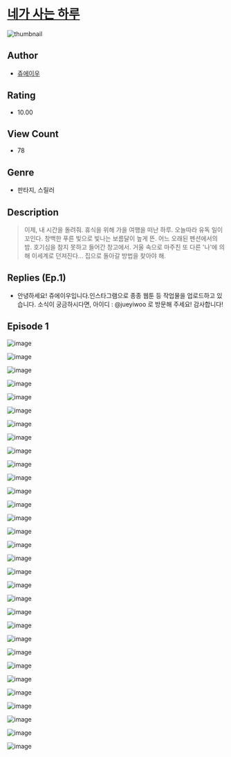 # [네가 사는 하루](https://comic.naver.com/challenge/list?titleId=809956)
![thumbnail](https://image-comic.pstatic.net/user_contents_data/challenge_comic/2023/05/23/353749/upload_3473510305620963939_480x623.jpeg)

## Author
- [쥬에이우](https://comic.naver.com/artistTitle?id=353749)

## Rating
- 10.00

## View Count
- 78

## Genre
- 판타지, 스릴러

## Description
> 이제, 내 시간을 돌려줘. 휴식을 위해 가을 여행을 떠난 하루. 오늘따라 유독 일이 꼬인다. 창백한 푸른 빛으로 빛나는 보름달이 높게 뜬. 어느 오래된 펜션에서의 밤. 호기심을 참지 못하고 들어간 창고에서. 거울 속으로 마주친 또 다른 '나'에 의해 이세계로 던져진다... 집으로 돌아갈 방법을 찾아야 해.

## Replies (Ep.1)
- 안녕하세요! 쥬에이우입니다.인스타그램으로 종종 웹툰 등 작업물을 업로드하고 있습니다. 소식이 궁금하시다면, 아이디 : @jueyiwoo 로 방문해 주세요! 감사합니다!

## Episode 1
![image](https://image-comic.pstatic.net/user_contents_data/challenge_comic/2023/05/23/353749/upload_4048789074351580006.jpeg)

![image](https://image-comic.pstatic.net/user_contents_data/challenge_comic/2023/05/23/353749/upload_3979319717803680304.jpeg)

![image](https://image-comic.pstatic.net/user_contents_data/challenge_comic/2023/05/23/353749/upload_3906983938780967736.jpeg)

![image](https://image-comic.pstatic.net/user_contents_data/challenge_comic/2023/05/23/353749/upload_3977304527701291312.jpeg)

![image](https://image-comic.pstatic.net/user_contents_data/challenge_comic/2023/05/23/353749/upload_4123156932072977969.jpeg)

![image](https://image-comic.pstatic.net/user_contents_data/challenge_comic/2023/05/23/353749/upload_3774359768171492403.jpeg)

![image](https://image-comic.pstatic.net/user_contents_data/challenge_comic/2023/05/23/353749/upload_7004285138791130416.jpeg)

![image](https://image-comic.pstatic.net/user_contents_data/challenge_comic/2023/05/23/353749/upload_3762816193979168055.jpeg)

![image](https://image-comic.pstatic.net/user_contents_data/challenge_comic/2023/05/23/353749/upload_7378131165489160755.jpeg)

![image](https://image-comic.pstatic.net/user_contents_data/challenge_comic/2023/05/23/353749/upload_3774358857719558455.jpeg)

![image](https://image-comic.pstatic.net/user_contents_data/challenge_comic/2023/05/23/353749/upload_4135210882373280816.jpeg)

![image](https://image-comic.pstatic.net/user_contents_data/challenge_comic/2023/05/23/353749/upload_4051380618932806194.jpeg)

![image](https://image-comic.pstatic.net/user_contents_data/challenge_comic/2023/05/23/353749/upload_3688557381134923876.jpeg)

![image](https://image-comic.pstatic.net/user_contents_data/challenge_comic/2023/05/23/353749/upload_3774642343445541942.jpeg)

![image](https://image-comic.pstatic.net/user_contents_data/challenge_comic/2023/05/23/353749/upload_3703709755172218418.jpeg)

![image](https://image-comic.pstatic.net/user_contents_data/challenge_comic/2023/05/23/353749/upload_4122027745811183713.jpeg)

![image](https://image-comic.pstatic.net/user_contents_data/challenge_comic/2023/05/23/353749/upload_4049410294897926710.jpeg)

![image](https://image-comic.pstatic.net/user_contents_data/challenge_comic/2023/05/23/353749/upload_3631653261435024996.jpeg)

![image](https://image-comic.pstatic.net/user_contents_data/challenge_comic/2023/05/23/353749/upload_3688557373387203891.jpeg)

![image](https://image-comic.pstatic.net/user_contents_data/challenge_comic/2023/05/23/353749/upload_4049356436041916721.jpeg)

![image](https://image-comic.pstatic.net/user_contents_data/challenge_comic/2023/05/23/353749/upload_4051045478370063668.jpeg)

![image](https://image-comic.pstatic.net/user_contents_data/challenge_comic/2023/05/23/353749/upload_3977069035536986980.jpeg)

![image](https://image-comic.pstatic.net/user_contents_data/challenge_comic/2023/05/23/353749/upload_3847254065607107636.jpeg)

![image](https://image-comic.pstatic.net/user_contents_data/challenge_comic/2023/05/23/353749/upload_3761685684836983909.jpeg)

![image](https://image-comic.pstatic.net/user_contents_data/challenge_comic/2023/05/23/353749/upload_7219664069318763365.jpeg)

![image](https://image-comic.pstatic.net/user_contents_data/challenge_comic/2023/05/23/353749/upload_3545288821394585958.jpeg)

![image](https://image-comic.pstatic.net/user_contents_data/challenge_comic/2023/05/23/353749/upload_7221861972289467440.jpeg)

![image](https://image-comic.pstatic.net/user_contents_data/challenge_comic/2023/05/23/353749/upload_3618418434887857460.jpeg)

![image](https://image-comic.pstatic.net/user_contents_data/challenge_comic/2023/05/23/353749/upload_7075264094809698352.jpeg)

![image](https://image-comic.pstatic.net/user_contents_data/challenge_comic/2023/05/23/353749/upload_3760850270677906742.jpeg)

![image](https://image-comic.pstatic.net/user_contents_data/challenge_comic/2023/05/23/353749/upload_7147556992926101555.jpeg)
